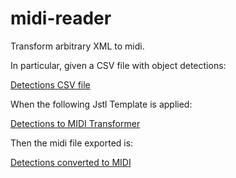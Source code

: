 # midi-reader
Transform arbitrary XML to midi.

In particular, given a CSV file with object detections:

  [Detections CSV file](blob/master/src/test/resources/detections.csv)

When the following Jstl Template is applied:

  [Detections to MIDI Transformer](blob/master/src/test/resources/camera-scenes.midi.xml)

Then the midi file exported is:

  [Detections converted to MIDI](blob/master/src/test/resources/detections.midi)
